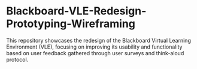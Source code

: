 # Blackboard-VLE-Redesign-Prototyping-Wireframing
This repository showcases the redesign of the Blackboard Virtual Learning Environment (VLE), focusing on improving its usability and functionality based on user feedback gathered through user surveys and think-aloud protocol.
